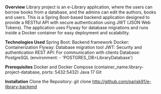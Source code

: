 **Overview**
Library project is an e-Library application, where the users can borrow books from a database, 
and the admins can edit the authors, books and users. This is a Spring Boot-based backend 
application designed to provide a RESTful API with secure authentication using JWT (JSON Web Tokens). 
The application uses Flyway for database migrations and runs inside a Docker container for easy 
deployment and scalability.

**Technologies Used**
Spring Boot: Backend framework
Docker: Containerization
Flyway: Database migration tool
JWT: Security and authentication
REST API: For communication with clients
Database: PostgreSQL (environment:
    - 'POSTGRES_DB=LibraryDatabase')

**Prerequisites**
Docker and Docker Compose (container_name:library-project-database, ports: 5432:5432)
Java 17 
Git

**Installation**
Clone the Repository: git clone http://github.com/parisk91/e-library-backend
